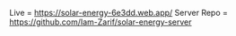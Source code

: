 Live = https://solar-energy-6e3dd.web.app/
Server Repo = https://github.com/Iam-Zarif/solar-energy-server
